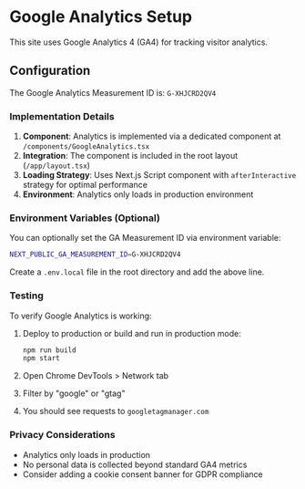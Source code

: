 # Google Analytics Setup

This site uses Google Analytics 4 (GA4) for tracking visitor analytics.

## Configuration

The Google Analytics Measurement ID is: `G-XHJCRD2QV4`

### Implementation Details

1. **Component**: Analytics is implemented via a dedicated component at `/components/GoogleAnalytics.tsx`
2. **Integration**: The component is included in the root layout (`/app/layout.tsx`)
3. **Loading Strategy**: Uses Next.js Script component with `afterInteractive` strategy for optimal performance
4. **Environment**: Analytics only loads in production environment

### Environment Variables (Optional)

You can optionally set the GA Measurement ID via environment variable:

```bash
NEXT_PUBLIC_GA_MEASUREMENT_ID=G-XHJCRD2QV4
```

Create a `.env.local` file in the root directory and add the above line.

### Testing

To verify Google Analytics is working:

1. Deploy to production or build and run in production mode:
   ```bash
   npm run build
   npm start
   ```

2. Open Chrome DevTools > Network tab
3. Filter by "google" or "gtag"
4. You should see requests to `googletagmanager.com`

### Privacy Considerations

- Analytics only loads in production
- No personal data is collected beyond standard GA4 metrics
- Consider adding a cookie consent banner for GDPR compliance
